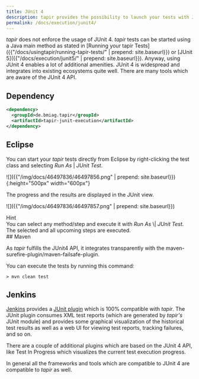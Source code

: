 ```yaml
---
title: JUnit 4
description: tapir provides the possibility to launch your tests with JUnit 4. Moreover, JUnit 4 can be used a reporting tool/format.
permalink: /docs/execution/junit4/
---
```


<i>tapir</i> does not enforce the usage of JUnit 4. <i>tapir</i> tests can be started
using a Java main method as stated in [Running your tapir
Tests]({{"/docs/usingtapir/running-tapir-tests/" | prepend: site.baseurl}}) or [JUnit 5]({{"/docs/execution/junit5/" | prepend: site.baseurl}}). Anyway, using JUnit 4 enables a lot of
additional amenities. JUnit 4 is widespread and integrates into existing
ecosystems quite well. There are many tools which are aware of the JUnit 4
API.

## Dependency

``` xml
<dependency>
  <groupId>de.bmiag.tapir</groupId>
  <artifactId>tapir-junit-execution</artifactId>
</dependency>
```

## Eclipse

You can start your <i>tapir</i> tests directly from Eclipse by right-clicking
the test class and selecting *Run As* | *JUnit Test*.

![]({{"/img/docs/46497836/46497856.png" | prepend: site.baseurl}}){:height="500px" width="600px"}

The progress and the results are displayed in the JUnit view.

![]({{"/img/docs/46497836/46497857.png" | prepend: site.baseurl}})


<div class="panel panel-info">
  <div class="panel-heading">
    <div class="panel-title"><span class="fas fa-info-circle"></span> Hint</div>
  </div>
  <div class="panel-body">
  You can select any method/step and execute it with <i>Run As</i> \| <i>JUnit
  Test</i>. The selected and all upcoming steps are executed.
  </div>
</div>
## Maven

As <i>tapir</i> fulfills the JUnit4 API, it integrates transparently with the maven-surefire-plugin/maven-failsafe-plugin.

You can execute the tests by running this command:

``` text
> mvn clean test
```

## Jenkins

[Jenkins](https://jenkins.io/) provides a [JUnit
plugin](https://plugins.jenkins.io/junit) which is 100% compatible with
<i>tapir</i>. The JUnit plugin consumes XML test reports (which are generated by
<i>tapir's</i> JUnit module) and provides some graphical visualization of the
historical test results as well as a web UI for viewing test reports,
tracking failures, and so on. 

There are a couple of additional plugins which are based on the JUnit 4
API, like Test In Progress which visualizes the current test execution
progress.

In general all the frameworks and tools which are compatible to JUnit 4
are compatible to <i>tapir</i> as well.
